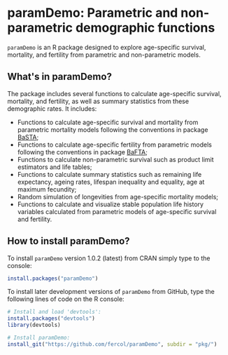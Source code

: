 # paramDemo: Parametric and non-parametric demographic functions

`paramDemo` is an R package designed to explore age-specific survival, mortality, and fertility from parametric and non-parametric models.

## What's in paramDemo?

The package includes several functions to calculate age-specific survival, mortality, and fertility, as well as summary statistics from these demographic rates. It includes:  

- Functions to calculate age-specific survival and mortality from parametric mortality models following the conventions in package [BaSTA](https://github.com/fercol/basta2.0);
- Functions to calculate age-specific fertility from parametric models following the conventions in package [BaFTA](https://github.com/fercol/BaFTA);
- Functions to calculate non-parametric survival such as product limit estimators and life tables;
- Functions to calculate summary statistics such as remaining life expectancy, ageing rates, lifespan inequality and equality, age at maximum fecundity;
- Random simulation of longevities from age-specific mortality models;
- Functions to calculate and visualize stable population life history variables calculated from parametric models of age-specific survival and fertility.

## How to install paramDemo?
To install `paramDemo` version 1.0.2 (latest) from CRAN simply type to the console:
```R
install.packages("paramDemo")
```

To install later development versions of `paramDemo` from GitHub, type the following lines of code on the R console:

```R
# Install and load 'devtools':
install.packages("devtools")
library(devtools)

# Install paramDemo:
install_git("https://github.com/fercol/paramDemo", subdir = "pkg/")
```

